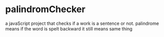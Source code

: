 # palindromChecker
a javaScript project that checks if a work is a sentence or not. palindrome means if the word is spelt backward it still means same thing 
